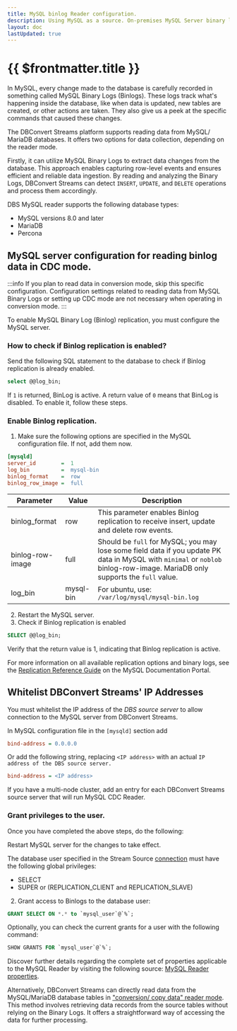 ```yaml
---
title: MySQL binlog Reader configuration.
description: Using MySQL as a source. On-premises MySQL Server binary log  configuration.
layout: doc
lastUpdated: true
---
```


# {{ $frontmatter.title }}

In MySQL, every change made to the database is carefully recorded in something called MySQL Binary Logs (Binlogs). These logs track what's happening inside the database, like when data is updated, new tables are created, or other actions are taken. They also give us a peek at the specific commands that caused these changes.

The DBConvert Streams platform supports reading data from MySQL/ MariaDB databases. It offers two options for data collection, depending on the reader mode.

Firstly, it can utilize MySQL Binary Logs to extract data changes from the database. This approach enables capturing row-level events and ensures efficient and reliable data ingestion. By reading and analyzing the Binary Logs, DBConvert Streams can detect `INSERT`, `UPDATE`, and `DELETE` operations and process them accordingly.


DBS MySQL reader supports the following database types:

- MySQL versions 8.0 and later
- MariaDB
- Percona

## MySQL server configuration for reading binlog data in CDC mode.

:::info 
If you plan to read data in conversion mode, skip this specific configuration. Configuration settings related to reading data from MySQL Binary Logs or setting up CDC mode are not necessary when operating in conversion mode. 
:::

To enable MySQL Binary Log (Binlog) replication, you must configure the MySQL server.

### How to check if Binlog replication is enabled?

Send the following SQL statement to the database to check if Binlog replication is already enabled.

```sql
select @@log_bin;
```

If `1` is returned, BinLog is active. A return value of `0` means that BinLog is disabled. To enable it, follow these steps.

### Enable Binlog replication.

1. Make sure the following options are specified in the MySQL configuration file. If not, add them now.

```ini
[mysqld]
server_id        =  1
log_bin          =  mysql-bin
binlog_format    =  row
binlog_row_image =  full
```

| Parameter        | Value     | Description                                                                                                                                                                  |
| ---------------- | --------- | ---------------------------------------------------------------------------------------------------------------------------------------------------------------------------- |
| binlog_format    | row       | This parameter enables Binlog replication to receive insert, update and delete row events.                                                                                   |
| binlog-row-image | full      | Should be `full` for MySQL; you may lose some field data if you update PK data in MySQL with `minimal` or `noblob` binlog-row-image. MariaDB only supports the `full` value. |
| log_bin          | mysql-bin | For ubuntu, use: `/var/log/mysql/mysql-bin.log`                                                                                                                              |

2. Restart the MySQL server.
3. Check if Binlog replication is enabled

```sql
SELECT @@log_bin;
```

Verify that the return value is 1, indicating that Binlog replication is active.

For more information on all available replication options and binary logs, see the [Replication Reference Guide](https://dev.mysql.com/doc/refman/8.0/en/replication-options.html) on the MySQL Documentation Portal.

## Whitelist DBConvert Streams' IP Addresses

You must whitelist the IP address of the _DBS source server_ to allow connection to the MySQL server from DBConvert Streams.

In MySQL configuration file in the `[mysqld]` section add

```ini
bind-address = 0.0.0.0
```

Or add the following string, replacing `<IP address>` with an actual `IP address of the DBS source server.`

```ini
bind-address = <IP address>
```

If you have a multi-node cluster, add an entry for each DBConvert Streams source server that will run MySQL CDC Reader.

### Grant privileges to the user.

Once you have completed the above steps, do the following:

Restart MySQL server for the changes to take effect.

The database user specified in the Stream Source [connection](#connection) must have the following global privileges:

- SELECT
- SUPER or (REPLICATION_CLIENT and REPLICATION_SLAVE)

2. Grant access to Binlogs to the database user:

```SQL
GRANT SELECT ON *.* to `mysql_user`@`%`;
```

Optionally, you can check the current grants for a user with the following command:

```SQL
SHOW GRANTS FOR `mysql_user`@`%`;
```

Discover further details regarding the complete set of properties applicable to the MySQL Reader by visiting the following source: [MySQL Reader properties](/sources/mysql/reader-properties).


Alternatively, DBConvert Streams can directly read data from the MySQL/MariaDB database tables in ["conversion/ copy data" reader mode](/sources/conversion-mode). This method involves retrieving data records from the source tables without relying on the Binary Logs. It offers a straightforward way of accessing the data for further processing.
